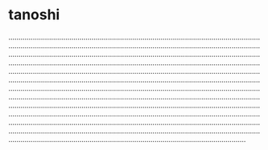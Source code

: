 # tanoshi

.....................................................................................................................................................................................................................................................................................................................................................................................................................................................................................................................................................................................................................................................................................................................................................................................................................................................................................................................................................................................................................................................................................................................................................................................................................................................................................................................................................................................................................................................................................................................................................................................................................................................................